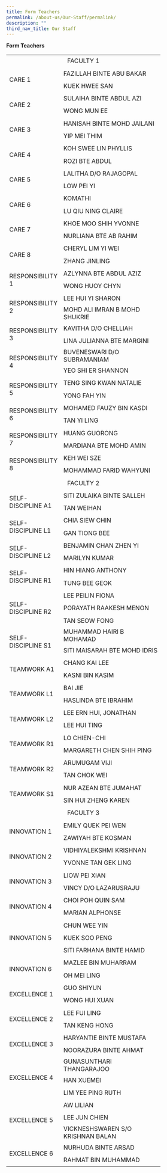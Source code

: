 ```yaml
---
title: Form Teachers
permalink: /about-us/Our-Staff/permalink/
description: ""
third_nav_title: Our Staff
---
```

**Form Teachers**
<table border="0" cellpadding="0" cellspacing="0" width="412" style="border-collapse:
 collapse;width:309pt"><colgroup><col width="123" style="mso-width-source:userset;mso-width-alt:4498;width:92pt"> <col width="289" style="mso-width-source:userset;mso-width-alt:10569;width:217pt"></colgroup><tbody><tr><tr height="33" style="mso-height-source:userset;height:24.95pt"><td colspan="2" height="33" class="xl78" style="border-right:none;
  height:24.95pt"><center>FACULTY 1<tr height="20" style="mso-height-source:userset;height:24.95pt"><td rowspan="2" height="66" class="xl81" style="height:49.9pt;border-top:none">CARE 1</td><td class="xl66" style="border-top:none;border-left:none">FAZILLAH BINTE ABU BAKAR</td></tr><tr height="33" style="mso-height-source:userset;height:24.95pt"><td height="33" class="xl67" width="289" style="height:24.95pt;border-top:none;
  border-left:none;width:217pt">KUEK HWEE SAN</td></tr><tr height="33" style="mso-height-source:userset;height:24.95pt"><td rowspan="2" height="66" class="xl81" style="height:49.9pt;border-top:none">CARE 2</td><td class="xl66" style="border-top:none;border-left:none">SULAIHA BINTE ABDUL AZI</td></tr><tr height="33" style="mso-height-source:userset;height:24.95pt"><td height="33" class="xl66" style="height:24.95pt;border-top:none;border-left:
  none">WONG MUN EE</td></tr><tr height="33" style="mso-height-source:userset;height:24.95pt"><td rowspan="2" height="66" class="xl81" style="height:49.9pt;border-top:none">CARE 3</td><td class="xl66" style="border-top:none;border-left:none">HANISAH BINTE MOHD JAILANI</td></tr><tr height="33" style="mso-height-source:userset;height:24.95pt"><td height="33" class="xl66" style="height:24.95pt;border-top:none;border-left:
  none">YIP MEI THIM</td></tr><tr height="33" style="mso-height-source:userset;height:24.95pt"><td rowspan="2" height="66" class="xl81" style="height:49.9pt;border-top:none">CARE 4</td><td class="xl70" width="289" style="border-top:none;border-left:none;width:217pt">KOH SWEE LIN PHYLLIS</td></tr><tr height="33" style="mso-height-source:userset;height:24.95pt"><td height="33" class="xl68" style="height:24.95pt;border-top:none;border-left:
  none">ROZI BTE ABDUL</td></tr><tr height="33" style="mso-height-source:userset;height:24.95pt"><td rowspan="2" height="66" class="xl81" style="height:49.9pt;border-top:none">CARE 5</td><td class="xl66" style="border-top:none;border-left:none">LALITHA D/O RAJAGOPAL</td></tr><tr height="33" style="mso-height-source:userset;height:24.95pt"><td height="33" class="xl66" style="height:24.95pt;border-top:none;border-left:
  none">LOW PEI YI</td></tr><tr height="33" style="mso-height-source:userset;height:24.95pt"><td rowspan="2" height="66" class="xl81" style="height:49.9pt;border-top:none">CARE 6</td><td class="xl66" style="border-top:none;border-left:none">KOMATHI</td></tr><tr height="33" style="mso-height-source:userset;height:24.95pt"><td height="33" class="xl66" style="height:24.95pt;border-top:none;border-left:
  none">LU QIU NING CLAIRE</td></tr><tr height="33" style="mso-height-source:userset;height:24.95pt"><td rowspan="2" height="66" class="xl81" style="height:49.9pt;border-top:none">CARE 7</td><td class="xl67" width="289" style="border-top:none;border-left:none;width:217pt">KHOE MOO SHIH YVONNE</td></tr><tr height="33" style="mso-height-source:userset;height:24.95pt"><td height="33" class="xl69" style="height:24.95pt;border-top:none;border-left:
  none">NURLIANA BTE AB RAHIM</td></tr><tr height="33" style="mso-height-source:userset;height:24.95pt"><td rowspan="2" height="66" class="xl81" style="height:49.9pt;border-top:none">CARE 8</td><td class="xl66" style="border-top:none;border-left:none">CHERYL LIM YI WEI</td></tr><tr height="33" style="mso-height-source:userset;height:24.95pt"><td height="33" class="xl66" style="height:24.95pt;border-top:none;border-left:
  none">ZHANG JINLING</td></tr><tr height="33" style="mso-height-source:userset;height:24.95pt"><td rowspan="2" height="66" class="xl81" style="height:49.9pt;border-top:none">RESPONSIBILITY 1</td><td class="xl66" style="border-top:none;border-left:none">AZLYNNA BTE ABDUL AZIZ</td></tr><tr height="33" style="mso-height-source:userset;height:24.95pt"><td height="33" class="xl67" width="289" style="height:24.95pt;border-top:none;
  border-left:none;width:217pt">WONG HUOY CHYN</td></tr><tr height="33" style="mso-height-source:userset;height:24.95pt"><td rowspan="2" height="66" class="xl81" style="height:49.9pt;border-top:none">RESPONSIBILITY 2</td><td class="xl66" style="border-top:none;border-left:none">LEE HUI YI SHARON</td></tr><tr height="33" style="mso-height-source:userset;height:24.95pt"><td height="33" class="xl66" style="height:24.95pt;border-top:none;border-left:
  none">MOHD ALI IMRAN B MOHD SHUKRIE</td></tr><tr height="33" style="mso-height-source:userset;height:24.95pt"><td rowspan="2" height="66" class="xl81" style="height:49.9pt;border-top:none">RESPONSIBILITY 3</td><td class="xl66" style="border-top:none;border-left:none">KAVITHA D/O CHELLIAH</td></tr><tr height="33" style="mso-height-source:userset;height:24.95pt"><td height="33" class="xl66" style="height:24.95pt;border-top:none;border-left:
  none">LINA JULIANNA BTE MARGINI</td></tr><tr height="33" style="mso-height-source:userset;height:24.95pt"><td rowspan="2" height="66" class="xl81" style="height:49.9pt;border-top:none">RESPONSIBILITY 4</td><td class="xl66" style="border-top:none;border-left:none">BUVENESWARI D/O SUBRAMANIAM</td></tr><tr height="33" style="mso-height-source:userset;height:24.95pt"><td height="33" class="xl68" style="height:24.95pt;border-top:none;border-left:
  none">YEO SHI ER SHANNON</td></tr><tr height="33" style="mso-height-source:userset;height:24.95pt"><td rowspan="2" height="66" class="xl81" style="height:49.9pt;border-top:none">RESPONSIBILITY 5</td><td class="xl69" style="border-top:none;border-left:none">TENG SING KWAN NATALIE</td></tr><tr height="33" style="mso-height-source:userset;height:24.95pt"><td height="33" class="xl66" style="height:24.95pt;border-top:none;border-left:
  none">YONG FAH YIN</td></tr><tr height="33" style="mso-height-source:userset;height:24.95pt"><td rowspan="2" height="66" class="xl81" style="height:49.9pt;border-top:none">RESPONSIBILITY 6</td><td class="xl66" style="border-top:none;border-left:none">MOHAMED FAUZY BIN KASDI</td></tr><tr height="33" style="mso-height-source:userset;height:24.95pt"><td height="33" class="xl66" style="height:24.95pt;border-top:none;border-left:
  none">TAN YI LING</td></tr><tr height="33" style="mso-height-source:userset;height:24.95pt"><td rowspan="2" height="66" class="xl81" style="height:49.9pt;border-top:none">RESPONSIBILITY 7</td><td class="xl66" style="border-top:none;border-left:none">HUANG GUORONG</td></tr><tr height="33" style="mso-height-source:userset;height:24.95pt"><td height="33" class="xl66" style="height:24.95pt;border-top:none;border-left:
  none">MARDIANA BTE MOHD AMIN</td></tr><tr height="33" style="mso-height-source:userset;height:24.95pt"><td rowspan="2" height="66" class="xl81" style="height:49.9pt;border-top:none">RESPONSIBILITY 8</td><td class="xl66" style="border-top:none;border-left:none">KEH WEI SZE</td></tr><tr height="33" style="mso-height-source:userset;height:24.95pt"><td height="33" class="xl66" style="height:24.95pt;border-top:none;border-left:
  none">MOHAMMAD FARID WAHYUNI</td></tr><tr height="33" style="page-break-before:always;mso-height-source:userset;
  height:24.95pt"><td colspan="2" height="33" class="xl80" style="border-right:none;
  height:24.95pt"><center>FACULTY 2<tr height="33" style="mso-height-source:userset;height:24.95pt"><td rowspan="2" height="66" class="xl81" style="height:49.9pt;border-top:none">SELF-DISCIPLINE A1</td><td class="xl66" style="border-top:none;border-left:none">SITI ZULAIKA BINTE SALLEH</td></tr><tr height="33" style="mso-height-source:userset;height:24.95pt"><td height="33" class="xl66" style="height:24.95pt;border-top:none;border-left:
  none">TAN WEIHAN</td></tr><tr height="33" style="mso-height-source:userset;height:24.95pt"><td rowspan="2" height="66" class="xl81" style="height:49.9pt;border-top:none">SELF-DISCIPLINE L1</td><td class="xl67" width="289" style="border-top:none;border-left:none;width:217pt">CHIA SIEW CHIN</td></tr><tr height="33" style="mso-height-source:userset;height:24.95pt"><td height="33" class="xl66" style="height:24.95pt;border-top:none;border-left:
  none">GAN TIONG BEE</td></tr><tr height="33" style="mso-height-source:userset;height:24.95pt"><td rowspan="2" height="66" class="xl81" style="height:49.9pt;border-top:none">SELF-DISCIPLINE L2</td><td class="xl66" style="border-top:none;border-left:none">BENJAMIN CHAN ZHEN YI</td></tr><tr height="33" style="mso-height-source:userset;height:24.95pt"><td height="33" class="xl66" style="height:24.95pt;border-top:none;border-left:
  none">MARILYN KUMAR</td></tr><tr height="33" style="mso-height-source:userset;height:24.95pt"><td rowspan="2" height="66" class="xl82" style="border-bottom:.pt solid black;
  height:49.9pt;border-top:none">SELF-DISCIPLINE R1</td><td class="xl66" style="border-top:none;border-left:none">HIN HIANG ANTHONY</td></tr><tr height="33" style="mso-height-source:userset;height:24.95pt"><td height="33" class="xl66" style="height:24.95pt;border-top:none;border-left:
  none">TUNG BEE GEOK</td></tr><tr height="33" style="mso-height-source:userset;height:24.95pt"><td rowspan="3" height="99" class="xl82" style="border-bottom:. solid black;
  height:74.85pt;border-top:none">SELF-DISCIPLINE R2</td><td class="xl66" style="border-top:none;border-left:none">LEE PEILIN FIONA</td></tr><tr height="33" style="mso-height-source:userset;height:24.95pt"><td height="33" class="xl66" style="height:24.95pt;border-top:none;border-left:
  none">PORAYATH RAAKESH MENON</td></tr><tr height="33" style="mso-height-source:userset;height:24.95pt"><td height="33" class="xl66" style="height:24.95pt;border-top:none;border-left:
  none">TAN SEOW FONG</td></tr><tr height="33" style="mso-height-source:userset;height:24.95pt"><td rowspan="2" height="66" class="xl81" style="height:49.9pt;border-top:none">SELF-DISCIPLINE S1</td><td class="xl66" style="border-top:none;border-left:none">MUHAMMAD HAIRI B MOHAMAD</td></tr><tr height="33" style="mso-height-source:userset;height:24.95pt"><td height="33" class="xl66" style="height:24.95pt;border-top:none;border-left:
  none">SITI MAISARAH BTE MOHD IDRIS</td></tr><tr height="33" style="mso-height-source:userset;height:24.95pt"><td rowspan="2" height="66" class="xl81" style="height:49.9pt;border-top:none">TEAMWORK A1</td><td class="xl66" style="border-top:none;border-left:none">CHANG KAI LEE</td></tr><tr height="33" style="mso-height-source:userset;height:24.95pt"><td height="33" class="xl67" width="289" style="height:24.95pt;border-top:none;
  border-left:none;width:217pt">KASNI BIN KASIM</td></tr><tr height="33" style="mso-height-source:userset;height:24.95pt"><td rowspan="2" height="66" class="xl81" style="height:49.9pt;border-top:none">TEAMWORK L1</td><td class="xl66" style="border-top:none;border-left:none">BAI JIE</td></tr><tr height="33" style="mso-height-source:userset;height:24.95pt"><td height="33" class="xl66" style="height:24.95pt;border-top:none;border-left:
  none">HASLINDA BTE IBRAHIM</td></tr><tr height="33" style="mso-height-source:userset;height:24.95pt"><td rowspan="2" height="66" class="xl81" style="height:49.9pt;border-top:none">TEAMWORK L2</td><td class="xl66" style="border-top:none;border-left:none">LEE ERN HUI, JONATHAN</td></tr><tr height="33" style="mso-height-source:userset;height:24.95pt"><td height="33" class="xl66" style="height:24.95pt;border-top:none;border-left:
  none">LEE HUI TING</td></tr><tr height="33" style="mso-height-source:userset;height:24.95pt"><td rowspan="2" height="66" class="xl81" style="height:49.9pt;border-top:none">TEAMWORK R1</td><td class="xl66" style="border-top:none;border-left:none">LO CHIEN-CHI</td></tr><tr height="33" style="mso-height-source:userset;height:24.95pt"><td height="33" class="xl66" style="height:24.95pt;border-top:none;border-left:
  none">MARGARETH CHEN SHIH PING</td></tr><tr height="33" style="mso-height-source:userset;height:24.95pt"><td rowspan="2" height="66" class="xl81" style="height:49.9pt;border-top:none">TEAMWORK R2</td><td class="xl68" style="border-top:none;border-left:none">ARUMUGAM VIJI</td></tr><tr height="33" style="mso-height-source:userset;height:24.95pt"><td height="33" class="xl66" style="height:24.95pt;border-top:none;border-left:
  none">TAN CHOK WEI</td></tr><tr height="33" style="mso-height-source:userset;height:24.95pt"><td rowspan="2" height="66" class="xl81" style="height:49.9pt;border-top:none">TEAMWORK S1</td><td class="xl66" style="border-top:none;border-left:none">NUR AZEAN BTE JUMAHAT</td></tr><tr height="33" style="mso-height-source:userset;height:24.95pt"><td height="33" class="xl69" style="height:24.95pt;border-top:none;border-left:
  none">SIN HUI ZHENG KAREN</td></tr><tr height="33" style="mso-height-source:userset;height:24.95pt"><td colspan="2" height="33" class="xl80" style="border-right:none;
  height:24.95pt"><center>FACULTY 3<tr height="33" style="mso-height-source:userset;height:24.95pt"><td rowspan="2" height="66" class="xl81" style="height:49.9pt;border-top:none">INNOVATION 1</td><td class="xl66" style="border-top:none;border-left:none">EMILY QUEK PEI WEN</td></tr><tr height="33" style="mso-height-source:userset;height:24.95pt"><td height="33" class="xl67" width="289" style="height:24.95pt;border-top:none;
  border-left:none;width:217pt">ZAWIYAH BTE KOSMAN</td></tr><tr height="33" style="mso-height-source:userset;height:24.95pt"><td rowspan="2" height="66" class="xl81" style="height:49.9pt;border-top:none">INNOVATION 2</td><td class="xl66" style="border-top:none;border-left:none">VIDHIYALEKSHMI KRISHNAN</td></tr><tr height="33" style="mso-height-source:userset;height:24.95pt"><td height="33" class="xl66" style="height:24.95pt;border-top:none;border-left:
  none">YVONNE TAN GEK LING<span style="mso-spacerun:yes">&nbsp;</span></td></tr><tr height="33" style="mso-height-source:userset;height:24.95pt"><td rowspan="2" height="66" class="xl81" style="height:49.9pt;border-top:none">INNOVATION 3</td><td class="xl66" style="border-top:none;border-left:none">LIOW PEI XIAN</td></tr><tr height="33" style="mso-height-source:userset;height:24.95pt"><td height="33" class="xl67" width="289" style="height:24.95pt;border-top:none;
  border-left:none;width:217pt">VINCY D/O LAZARUSRAJU</td></tr><tr height="33" style="mso-height-source:userset;height:24.95pt"><td rowspan="2" height="66" class="xl81" style="height:49.9pt;border-top:none">INNOVATION 4</td><td class="xl76" style="border-top:none;border-left:none">CHOI POH QUIN SAM</td></tr><tr height="33" style="mso-height-source:userset;height:24.95pt"><td height="33" class="xl66" style="height:24.95pt;border-left:none">MARIAN ALPHONSE</td></tr><tr height="33" style="mso-height-source:userset;height:24.95pt"><td rowspan="3" height="99" class="xl81" style="height:74.85pt;border-top:none">INNOVATION 5</td><td class="xl67" width="289" style="border-top:none;border-left:none;width:217pt">CHUN WEE YIN</td></tr><tr height="33" style="mso-height-source:userset;height:24.95pt"><td height="33" class="xl66" style="height:24.95pt;border-top:none;border-left:
  none">KUEK SOO PENG</td></tr><tr height="33" style="mso-height-source:userset;height:24.95pt"><td height="33" class="xl66" style="height:24.95pt;border-top:none;border-left:
  none">SITI FARHANA BINTE HAMID</td></tr><tr height="33" style="mso-height-source:userset;height:24.95pt"><td rowspan="2" height="66" class="xl81" style="height:49.9pt;border-top:none">INNOVATION 6</td><td class="xl66" style="border-top:none;border-left:none">MAZLEE BIN MUHARRAM</td></tr><tr height="33" style="mso-height-source:userset;height:24.95pt"><td height="33" class="xl67" width="289" style="height:24.95pt;border-top:none;
  border-left:none;width:217pt">OH MEI LING</td></tr><tr height="33" style="mso-height-source:userset;height:24.95pt"><td rowspan="2" height="66" class="xl81" style="height:49.9pt;border-top:none">EXCELLENCE 1</td><td class="xl66" style="border-top:none;border-left:none">GUO SHIYUN</td></tr><tr height="33" style="mso-height-source:userset;height:24.95pt"><td height="33" class="xl66" style="height:24.95pt;border-top:none;border-left:
  none">WONG HUI XUAN</td></tr><tr height="33" style="mso-height-source:userset;height:24.95pt"><td rowspan="2" height="66" class="xl81" style="height:49.9pt;border-top:none">EXCELLENCE 2</td><td class="xl66" style="border-top:none;border-left:none">LEE FUI LING</td></tr><tr height="33" style="mso-height-source:userset;height:24.95pt"><td height="33" class="xl75" style="height:24.95pt;border-left:none">TAN KENG HONG</td></tr><tr height="33" style="mso-height-source:userset;height:24.95pt"><td rowspan="2" height="66" class="xl81" style="height:49.9pt;border-top:none">EXCELLENCE 3</td><td class="xl72" style="border-top:none;border-left:none">HARYANTIE BINTE MUSTAFA</td></tr><tr height="33" style="mso-height-source:userset;height:24.95pt"><td height="33" class="xl66" style="height:24.95pt;border-top:none;border-left:
  none">NOORAZURA BINTE AHMAT</td></tr><tr height="33" style="mso-height-source:userset;height:24.95pt"><td rowspan="3" height="99" class="xl81" style="height:74.85pt;border-top:none">EXCELLENCE 4</td><td class="xl66" style="border-top:none;border-left:none">GUNASUNTHARI THANGARAJOO</td></tr><tr height="33" style="mso-height-source:userset;height:24.95pt"><td height="33" class="xl66" style="height:24.95pt;border-top:none;border-left:
  none">HAN XUEMEI</td></tr><tr height="33" style="mso-height-source:userset;height:24.95pt"><td height="33" class="xl66" style="height:24.95pt;border-top:none;border-left:
  none">LIM YEE PING RUTH</td></tr><tr height="33" style="mso-height-source:userset;height:24.95pt"><td rowspan="3" height="99" class="xl81" style="height:74.85pt;border-top:none">EXCELLENCE 5</td><td class="xl66" style="border-top:none;border-left:none">AW LILIAN</td></tr><tr height="33" style="mso-height-source:userset;height:24.95pt"><td height="33" class="xl66" style="height:24.95pt;border-top:none;border-left:
  none">LEE JUN CHIEN</td></tr><tr height="33" style="mso-height-source:userset;height:24.95pt"><td height="33" class="xl66" style="height:24.95pt;border-top:none;border-left:
  none">VICKNESHSWAREN S/O KRISHNAN BALAN</td></tr><tr height="33" style="mso-height-source:userset;height:24.95pt"><td rowspan="2" height="66" class="xl81" style="height:49.9pt;border-top:none">EXCELLENCE 6</td><td class="xl66" style="border-top:none;border-left:none">NURHUDA BINTE ARSAD</td></tr><tr height="33" style="mso-height-source:userset;height:24.95pt"><td height="33" class="xl66" style="height:24.95pt;border-top:none;border-left:
  none">RAHMAT BIN MUHAMMAD</td></tr>
